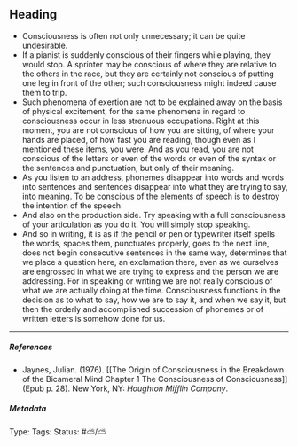 ## Heading # 

- Consciousness is often not only unnecessary; it can be quite undesirable.
- If a pianist is suddenly conscious of their fingers while playing, they would stop. A sprinter may be conscious of where they are relative to the others in the race, but they are certainly not conscious of putting one leg in front of the other; such consciousness might indeed cause them to trip. 
- Such phenomena of exertion are not to be explained away on the basis of physical excitement, for the same phenomena in regard to consciousness occur in less strenuous occupations. Right at this moment, you are not conscious of how you are sitting, of where your hands are placed, of how fast you are reading, though even as I mentioned these items, you were. And as you read, you are not conscious of the letters or even of the words or even of the syntax or the sentences and punctuation, but only of their meaning.
- As you listen to an address, phonemes disappear into words and words into sentences and sentences disappear into what they are trying to say, into meaning. To be conscious of the elements of speech is to destroy the intention of the speech.
- And also on the production side. Try speaking with a full consciousness of your articulation as you do it. You will simply stop speaking.
- And so in writing, it is as if the pencil or pen or typewriter itself spells the words, spaces them, punctuates properly, goes to the next line, does not begin consecutive sentences in the same way, determines that we place a question here, an exclamation there, even as we ourselves are engrossed in what we are trying to express and the person we are addressing. For in speaking or writing we are not really conscious of what we are actually doing at the time. Consciousness functions in the decision as to what to say, how we are to say it, and when we say it, but then the orderly and accomplished succession of phonemes or of written letters is somehow done for us.

___

##### References

- Jaynes, Julian. (1976). [[The Origin of Consciousness in the Breakdown of the Bicameral Mind Chapter 1 The Consciousness of Consciousness]] (Epub p. 28). New York, NY: _Houghton Mifflin Company_.

##### Metadata

Type: 
Tags:
Status: #⛅️/⛅️